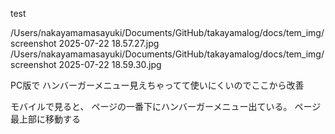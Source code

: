 test

/Users/nakayamamasayuki/Documents/GitHub/takayamalog/docs/tem_img/screenshot 2025-07-22 18.57.27.jpg /Users/nakayamamasayuki/Documents/GitHub/takayamalog/docs/tem_img/screenshot 2025-07-22 18.59.30.jpg

PC版で
ハンバーガーメニュー見えちゃってて使いにくいのでここから改善

モバイルで見ると、
ページの一番下にハンバーガーメニュー出ている。
ページ最上部に移動する
